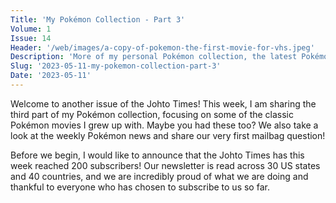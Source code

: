 ```yaml
---
Title: 'My Pokémon Collection - Part 3'
Volume: 1
Issue: 14
Header: '/web/images/a-copy-of-pokemon-the-first-movie-for-vhs.jpeg'
Description: 'More of my personal Pokémon collection, the latest Pokémon news, and our first mailbag submission!'
Slug: '2023-05-11-my-pokemon-collection-part-3'
Date: '2023-05-11'
---
```

Welcome to another issue of the Johto Times! This week, I am sharing the third part of my Pokémon collection, focusing on some of the classic Pokémon movies I grew up with. Maybe you had these too? We also take a look at the weekly Pokémon news and share our very first mailbag question!

Before we begin, I would like to announce that the Johto Times has this week reached 200 subscribers! Our newsletter is read across 30 US states and 40 countries, and we are incredibly proud of what we are doing and thankful to everyone who has chosen to subscribe to us so far.